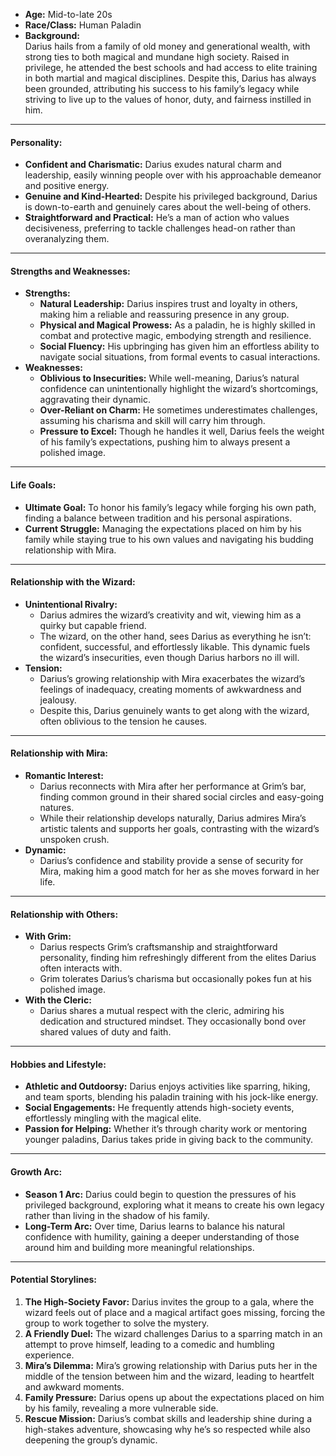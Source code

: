 - **Age:** Mid-to-late 20s
- **Race/Class:** Human Paladin
- **Background:**  
    Darius hails from a family of old money and generational wealth, with strong ties to both magical and mundane high society. Raised in privilege, he attended the best schools and had access to elite training in both martial and magical disciplines. Despite this, Darius has always been grounded, attributing his success to his family’s legacy while striving to live up to the values of honor, duty, and fairness instilled in him.

---

#### **Personality:**

- **Confident and Charismatic:** Darius exudes natural charm and leadership, easily winning people over with his approachable demeanor and positive energy.
- **Genuine and Kind-Hearted:** Despite his privileged background, Darius is down-to-earth and genuinely cares about the well-being of others.
- **Straightforward and Practical:** He’s a man of action who values decisiveness, preferring to tackle challenges head-on rather than overanalyzing them.

---

#### **Strengths and Weaknesses:**

- **Strengths:**
    - **Natural Leadership:** Darius inspires trust and loyalty in others, making him a reliable and reassuring presence in any group.
    - **Physical and Magical Prowess:** As a paladin, he is highly skilled in combat and protective magic, embodying strength and resilience.
    - **Social Fluency:** His upbringing has given him an effortless ability to navigate social situations, from formal events to casual interactions.
- **Weaknesses:**
    - **Oblivious to Insecurities:** While well-meaning, Darius’s natural confidence can unintentionally highlight the wizard’s shortcomings, aggravating their dynamic.
    - **Over-Reliant on Charm:** He sometimes underestimates challenges, assuming his charisma and skill will carry him through.
    - **Pressure to Excel:** Though he handles it well, Darius feels the weight of his family’s expectations, pushing him to always present a polished image.

---

#### **Life Goals:**

- **Ultimate Goal:** To honor his family’s legacy while forging his own path, finding a balance between tradition and his personal aspirations.
- **Current Struggle:** Managing the expectations placed on him by his family while staying true to his own values and navigating his budding relationship with Mira.

---

#### **Relationship with the Wizard:**

- **Unintentional Rivalry:**
    - Darius admires the wizard’s creativity and wit, viewing him as a quirky but capable friend.
    - The wizard, on the other hand, sees Darius as everything he isn’t: confident, successful, and effortlessly likable. This dynamic fuels the wizard’s insecurities, even though Darius harbors no ill will.
- **Tension:**
    - Darius’s growing relationship with Mira exacerbates the wizard’s feelings of inadequacy, creating moments of awkwardness and jealousy.
    - Despite this, Darius genuinely wants to get along with the wizard, often oblivious to the tension he causes.

---

#### **Relationship with Mira:**

- **Romantic Interest:**
    - Darius reconnects with Mira after her performance at Grim’s bar, finding common ground in their shared social circles and easy-going natures.
    - While their relationship develops naturally, Darius admires Mira’s artistic talents and supports her goals, contrasting with the wizard’s unspoken crush.
- **Dynamic:**
    - Darius’s confidence and stability provide a sense of security for Mira, making him a good match for her as she moves forward in her life.

---

#### **Relationship with Others:**

- **With Grim:**
    - Darius respects Grim’s craftsmanship and straightforward personality, finding him refreshingly different from the elites Darius often interacts with.
    - Grim tolerates Darius’s charisma but occasionally pokes fun at his polished image.
- **With the Cleric:**
    - Darius shares a mutual respect with the cleric, admiring his dedication and structured mindset. They occasionally bond over shared values of duty and faith.

---

#### **Hobbies and Lifestyle:**

- **Athletic and Outdoorsy:** Darius enjoys activities like sparring, hiking, and team sports, blending his paladin training with his jock-like energy.
- **Social Engagements:** He frequently attends high-society events, effortlessly mingling with the magical elite.
- **Passion for Helping:** Whether it’s through charity work or mentoring younger paladins, Darius takes pride in giving back to the community.

---

#### **Growth Arc:**

- **Season 1 Arc:** Darius could begin to question the pressures of his privileged background, exploring what it means to create his own legacy rather than living in the shadow of his family.
- **Long-Term Arc:** Over time, Darius learns to balance his natural confidence with humility, gaining a deeper understanding of those around him and building more meaningful relationships.

---

#### **Potential Storylines:**

1. **The High-Society Favor:** Darius invites the group to a gala, where the wizard feels out of place and a magical artifact goes missing, forcing the group to work together to solve the mystery.
2. **A Friendly Duel:** The wizard challenges Darius to a sparring match in an attempt to prove himself, leading to a comedic and humbling experience.
3. **Mira’s Dilemma:** Mira’s growing relationship with Darius puts her in the middle of the tension between him and the wizard, leading to heartfelt and awkward moments.
4. **Family Pressure:** Darius opens up about the expectations placed on him by his family, revealing a more vulnerable side.
5. **Rescue Mission:** Darius’s combat skills and leadership shine during a high-stakes adventure, showcasing why he’s so respected while also deepening the group’s dynamic.
